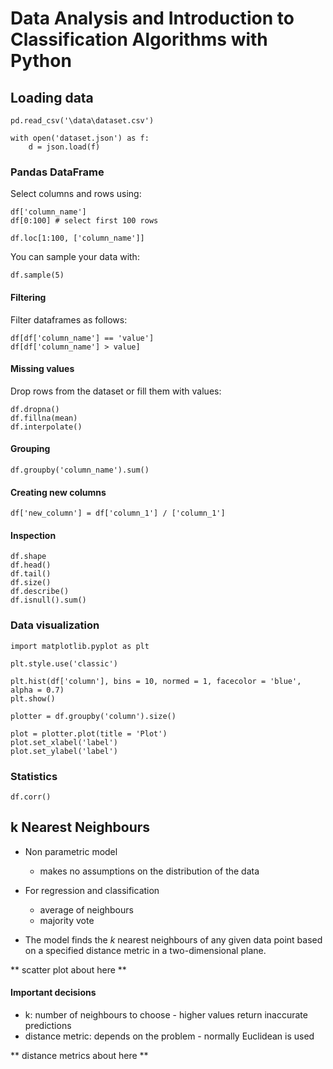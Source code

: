 # Data Analysis and Introduction to Classification Algorithms with Python

## Loading data

    pd.read_csv('\data\dataset.csv')
    
    with open('dataset.json') as f:
        d = json.load(f)

### Pandas DataFrame

Select columns and rows using:

    df['column_name']
    df[0:100] # select first 100 rows

    df.loc[1:100, ['column_name']]

You can sample your data with:

    df.sample(5)

#### Filtering

Filter dataframes as follows:

    df[df['column_name'] == 'value']
    df[df['column_name'] > value]

#### Missing values

Drop rows from the dataset or fill them with values:

    df.dropna()
    df.fillna(mean)
    df.interpolate()

#### Grouping

    df.groupby('column_name').sum()

#### Creating new columns

    df['new_column'] = df['column_1'] / ['column_1']

#### Inspection

    df.shape
    df.head()
    df.tail()
    df.size()
    df.describe()
    df.isnull().sum()

### Data visualization

    import matplotlib.pyplot as plt

    plt.style.use('classic')

    plt.hist(df['column'], bins = 10, normed = 1, facecolor = 'blue', alpha = 0.7)
    plt.show()

    plotter = df.groupby('column').size()

    plot = plotter.plot(title = 'Plot')
    plot.set_xlabel('label')
    plot.set_ylabel('label')


### Statistics

    df.corr()



## k Nearest Neighbours

* Non parametric model
  + makes no assumptions on the distribution of the data
* For regression and classification
  + average of neighbours
  + majority vote

* The model finds the *k* nearest neighbours of any given data point based on a specified distance metric in a two-dimensional plane.

** scatter plot about here **

#### Important decisions

* k: number of neighbours to choose - higher values return inaccurate predictions
* distance metric: depends on the problem - normally Euclidean is used

** distance metrics about here **



